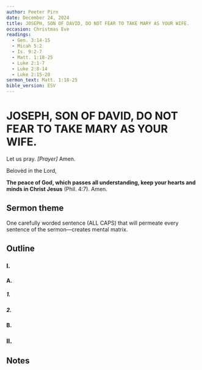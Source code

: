 ```yaml
---
author: Peeter Pirn
date: December 24, 2024
title: JOSEPH, SON OF DAVID, DO NOT FEAR TO TAKE MARY AS YOUR WIFE.
occasion: Christmas Eve
readings:
  - Gen. 3:14-15
  - Micah 5:2
  - Is. 9:2-7
  - Matt. 1:18-25
  - Luke 2:1-7
  - Luke 2:8-14
  - Luke 2:15-20
sermon_text: Matt. 1:18-25
bible_version: ESV
---
```


# JOSEPH, SON OF DAVID, DO NOT FEAR TO TAKE MARY AS YOUR WIFE.

Let us pray. *\[Prayer]*  Amen.

Belovèd in the Lord,

**The peace of God, which passes all understanding, keep your hearts and minds in Christ Jesus** (Phil. 4:7). Amen.

## Sermon theme
One carefully worded sentence (ALL CAPS) that will permeate every sentence of the sermon—creates mental matrix.
## Outline
### I.
#### A.
##### 1.
##### 2.
#### B.
### II.
## Notes